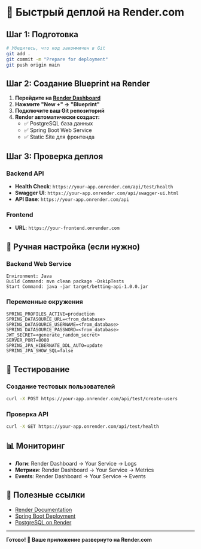 # 🚀 Быстрый деплой на Render.com

## Шаг 1: Подготовка
```bash
# Убедитесь, что код закоммичен в Git
git add .
git commit -m "Prepare for deployment"
git push origin main
```

## Шаг 2: Создание Blueprint на Render

1. **Перейдите на [Render Dashboard](https://dashboard.render.com)**
2. **Нажмите "New +" → "Blueprint"**
3. **Подключите ваш Git репозиторий**
4. **Render автоматически создаст:**
   - ✅ PostgreSQL база данных
   - ✅ Spring Boot Web Service
   - ✅ Static Site для фронтенда

## Шаг 3: Проверка деплоя

### Backend API
- **Health Check**: `https://your-app.onrender.com/api/test/health`
- **Swagger UI**: `https://your-app.onrender.com/api/swagger-ui.html`
- **API Base**: `https://your-app.onrender.com/api`

### Frontend
- **URL**: `https://your-frontend.onrender.com`

## 🔧 Ручная настройка (если нужно)

### Backend Web Service
```
Environment: Java
Build Command: mvn clean package -DskipTests
Start Command: java -jar target/betting-api-1.0.0.jar
```

### Переменные окружения
```
SPRING_PROFILES_ACTIVE=production
SPRING_DATASOURCE_URL=<from_database>
SPRING_DATASOURCE_USERNAME=<from_database>
SPRING_DATASOURCE_PASSWORD=<from_database>
JWT_SECRET=<generate_random_secret>
SERVER_PORT=8080
SPRING_JPA_HIBERNATE_DDL_AUTO=update
SPRING_JPA_SHOW_SQL=false
```

## 🧪 Тестирование

### Создание тестовых пользователей
```bash
curl -X POST https://your-app.onrender.com/api/test/create-users
```

### Проверка API
```bash
curl -X GET https://your-app.onrender.com/api/test/health
```

## 📊 Мониторинг

- **Логи**: Render Dashboard → Your Service → Logs
- **Метрики**: Render Dashboard → Your Service → Metrics
- **Events**: Render Dashboard → Your Service → Events

## 🔗 Полезные ссылки

- [Render Documentation](https://render.com/docs)
- [Spring Boot Deployment](https://spring.io/guides/gs/spring-boot/)
- [PostgreSQL on Render](https://render.com/docs/databases)

---

**Готово! 🎉 Ваше приложение развернуто на Render.com** 